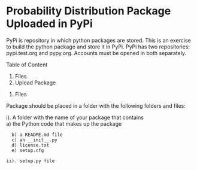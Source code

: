# Probability Distribution Package Uploaded in PyPi
PyPi is repository in which python packages are stored. This is an exercise to build the python package and store it in PyPi. PyPi has two repositories: pypi.test.org and pypy.org. Accounts must be opened in both separately.

Table of Content

1. Files 
2. Upload Package

1) Files

Package should be placed in a folder with the following folders and files:

   i). A folder with the name of your package that contains    
      a) the Python code that makes up the package
      
      b) a README.md file
      c) an __init__.py 
      d) license.txt
      e) setup.cfg

    ii). setup.py file

